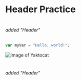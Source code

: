 # <h1> Header Practice

# <h6> added "Header"

``` javascript
var myVar = "Hello, world!";
```
![Image of Yaktocat](https://octodex.github.com/images/yaktocat.png)

# <h6> added "Header"
